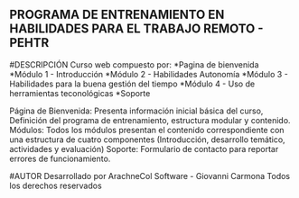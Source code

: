 ## PROGRAMA DE ENTRENAMIENTO EN HABILIDADES PARA EL TRABAJO REMOTO - PEHTR

#DESCRIPCIÓN
Curso web compuesto por:
*Pagina de bienvenida
*Módulo 1 - Introducción
*Módulo 2 - Habilidades Autonomía
*Módulo 3 - Habilidades para la buena gestión del tiempo
*Módulo 4 - Uso de herramientas teconológicas
*Soporte 

Página de Bienvenida: Presenta información inicial básica del curso, Definición del programa de entrenamiento, estructura modular y contenido.
Módulos: Todos los módulos presentan el contenido correspondiente con una estructura de cuatro componentes (Introducción, desarrollo temático, actividades y evaluación)
Soporte: Formulario de contacto para reportar errores de funcionamiento.

#AUTOR
Desarrollado por ArachneCol Software - Giovanni Carmona
Todos los derechos reservados